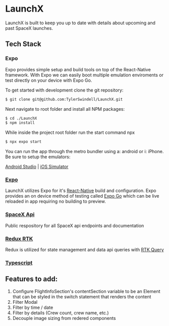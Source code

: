 # LaunchX

LaunchX is built to keep you up to date with details about upcoming and past SpaceX launches.

## Tech Stack

### Expo

Expo provides simple setup and build tools on top of the React-Native framework. With Expo we can easily boot multiple emulation enviroments or test directly on your device with Expo Go.


To get started with development clone the git repository:

```bash
$ git clone git@github.com:TylerSwindell/LaunchX.git
```

Next navigate to root folder and install all NPM packages:

```bash
$ cd ./LaunchX
$ npm install
```

While inside the project root folder run the start command npx

```bash
$ npx expo start
```

You can run the app through the metro bundler using a: android or i: iPhone.
Be sure to setup the emulators:

[Android Studio](https://docs.expo.dev/workflow/android-studio-emulator/) | [iOS Simulator](https://docs.expo.dev/workflow/ios-simulator/)

### [Expo](https://docs.expo.dev/get-started/installation/)

LaunchX utilizes Expo for it's [React-Native](https://reactnative.dev/docs/getting-started) build and configuration.
Expo provides an on device method of testing called [Expo Go](https://docs.expo.dev/workflow/expo-go/) which can be live reloaded in app requiring no building to preview.

### [SpaceX Api](https://github.com/r-spacex/SpaceX-API/blob/master/docs/README.md)

Public respository for all SpaceX api endpoints and documentation

### [Redux RTK](https://redux-toolkit.js.org/)

Redux is utilized for state management and data api queries with [RTK Query](https://redux-toolkit.js.org/rtk-query/overview)

### [Typescript](https://docs.expo.dev/guides/typescript/)


## Features to add:

1. Configure FlightInfoSection's contentSection variable to be an Element that can be styled in the switch statement that renders the content
2. Filter Modal
3. Filter by time / date
4. Filter by details (Crew count, crew name, etc.)
5. Decouple image sizing from redered components